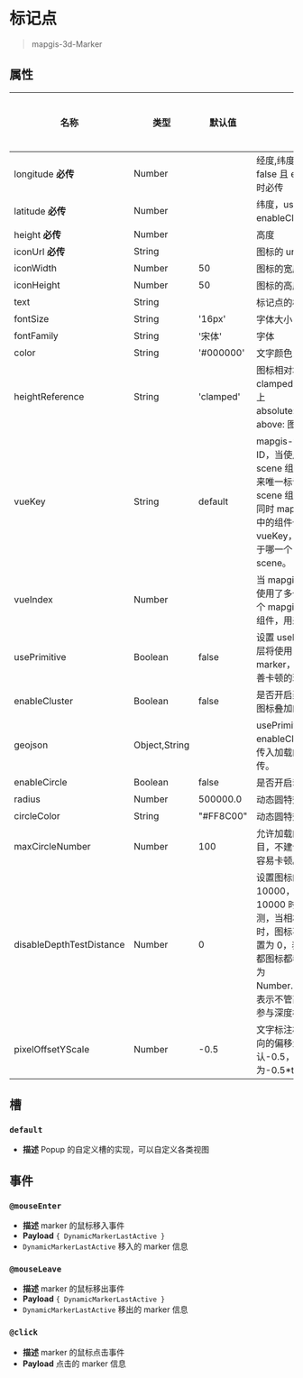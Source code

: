 # 标记点

> mapgis-3d-Marker

## 属性

| 名称                     | 类型          | 默认值    | 描述                                                                                                                                                                                                                                                              | 是否监听 |
| ------------------------ | ------------- | --------- | ----------------------------------------------------------------------------------------------------------------------------------------------------------------------------------------------------------------------------------------------------------------- | -------- |
| longitude **必传**       | Number        |           | 经度,纬度，usePrimitive 为 false 且 enableCluster 为 false 时必传                                                                                                                                                                                                 | 是       |
| latitude **必传**        | Number        |           | 纬度，usePrimitive 为 false 且 enableCluster 为 false 时必传                                                                                                                                                                                                      | 是       |
| height **必传**          | Number        |           | 高度                                                                                                                                                                                                                                                              | 是       |
| iconUrl **必传**         | String        |           | 图标的 url 地址                                                                                                                                                                                                                                                   | 是       |
| iconWidth                | Number        | 50        | 图标的宽度                                                                                                                                                                                                                                                        | 是       |
| iconHeight               | Number        | 50        | 图标的高度                                                                                                                                                                                                                                                        | 是       |
| text                     | String        |           | 标记点的标题文字                                                                                                                                                                                                                                                  | 是       |
| fontSize                 | String        | '16px'    | 字体大小                                                                                                                                                                                                                                                          | 是       |
| fontFamily               | String        | '宋体'    | 字体                                                                                                                                                                                                                                                              | 是       |
| color                    | String        | '#000000' | 文字颜色，十六进制颜色                                                                                                                                                                                                                                            | 是       |
| heightReference          | String        | 'clamped' | 图标相对地形的位置 <br/>clamped: 图标完全贴合在地形上</br> absolute: 自己定义图标高度</br>above: 图标永远在地形之上                                                                                                                                               | 是       |
| vueKey                   | String        | default   | mapgis-web-scene 组件的 ID，当使用多个 mapgis-web-scene 组件时，需要指定该值，来唯一标识 mapgis-web-scene 组件，<br/>同时 mapgis-web-scene 插槽中的组件也需要传入相同的 vueKey，让组件知道应该作用于哪一个 mapgis-web-scene。                                     | 否       |
| vueIndex                 | Number        |           | 当 mapgis-web-scene 插槽中使用了多个相同组件时，例如多个 mapgis-3d-igs-doc-layer 组件，用来区分组件的标识符。                                                                                                                                                     | 否       |
| usePrimitive             | Boolean       | false     | 设置 usePrimitive 为 true，底层将使用 primitive 的方式加载 marker，在数据量大的时候会改善卡顿的现象。                                                                                                                                                             | 否       |
| enableCluster            | Boolean       | false     | 是否开启聚类，可以改善卡顿和图标叠加的现象。                                                                                                                                                                                                                      | 否       |
| geojson                  | Object,String |           | usePrimitive 为 true 或者 enableCluster 时，使用该属性传入加载的 geojson 数据，必传。                                                                                                                                                                             | 否       |
| enableCircle             | Boolean       | false     | 是否开启动态圆特效。                                                                                                                                                                                                                                              | 否       |
| radius                   | Number        | 500000.0  | 动态圆特效的初始半径。                                                                                                                                                                                                                                            | 否       |
| circleColor              | String        | "#FF8C00" | 动态圆特效的颜色。                                                                                                                                                                                                                                                | 否       |
| maxCircleNumber          | Number        | 100       | 允许加载的最大动态圆特效数目，不建议同时加载过多，否则容易卡顿。                                                                                                                                                                                                  | 否       |
| disableDepthTestDistance | Number        | 0         | 设置图标的深度检测。当设置为 10000，表示当相机高度低于 10000 时，图标参与深度检测，当相机高度高于 10000 时，图标不参与深度检测；当设置为 0，表示不管高度为多少，都图标都参与深度检测，当设置为 Number.POSITIVE_INFINITY，表示不管高度为多少，图标都不参与深度检测 | 否       |
| pixelOffsetYScale        | Number        | -0.5      | 文字标注相对于图标高度在 y 方向的偏移量比例，默认默认-0.5，及在 y 方向的偏移量为-0.5\*this.iconHeight                                                                                                                                                             | 否       |

## 槽

### `default`

- **描述** Popup 的自定义槽的实现，可以自定义各类视图

## 事件

### `@mouseEnter`

- **描述** marker 的鼠标移入事件
- **Payload** `{ DynamicMarkerLastActive }`
- `DynamicMarkerLastActive` 移入的 marker 信息

### `@mouseLeave`

- **描述** marker 的鼠标移出事件
- **Payload** `{ DynamicMarkerLastActive }`
- `DynamicMarkerLastActive` 移出的 marker 信息

### `@click`

- **描述** marker 的鼠标点击事件
- **Payload** 点击的 marker 信息
